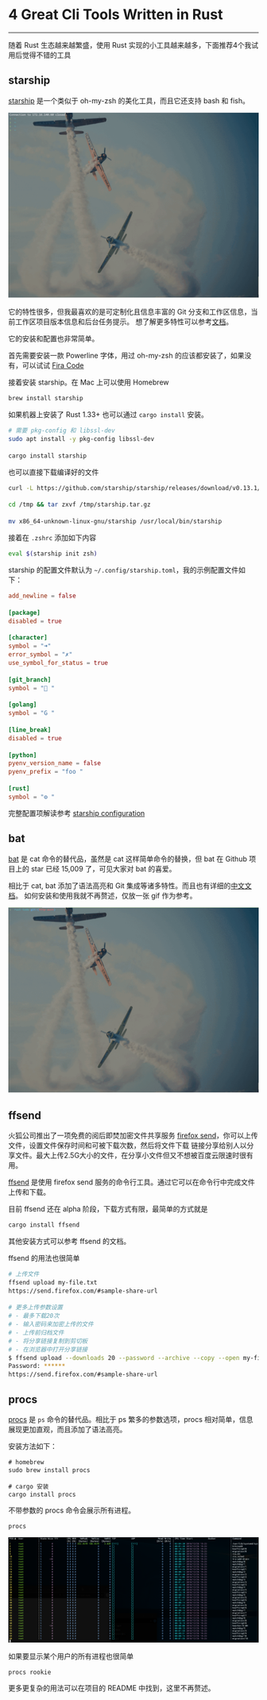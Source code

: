 # 4 Great Cli Tools Written in Rust

---


随着 Rust 生态越来越繁盛，使用 Rust 实现的小工具越来越多，下面推荐4个我试用后觉得不错的工具

## starship

[starship](https://starship.rs/) 是一个类似于 oh-my-zsh 的美化工具，而且它还支持 bash 和 fish。

![starship1.gif](../assets/2020/starship1.gif)

它的特性很多，但我最喜欢的是可定制化且信息丰富的 Git 分支和工作区信息，当前工作区项目版本信息和后台任务提示。
想了解更多特性可以参考[文档](https://starship.rs/guide/#%F0%9F%8D%AC-features)。

它的安装和配置也非常简单。

首先需要安装一款 Powerline 字体，用过 oh-my-zsh 的应该都安装了，如果没有，可以试试 [Fira Code](https://github.com/tonsky/FiraCode)

接着安装 starship。在 Mac 上可以使用 Homebrew

```bash
brew install starship
```

如果机器上安装了 Rust 1.33+ 也可以通过 `cargo install` 安装。

```bash
# 需要 pkg-config 和 libssl-dev
sudo apt install -y pkg-config libssl-dev

cargo install starship
```

也可以直接下载编译好的文件

```bash
curl -L https://github.com/starship/starship/releases/download/v0.13.1/starship-v0.13.1-x86_64-unknown-linux-gnu.tar.gz -o /tmp/starship.tar.gz

cd /tmp && tar zxvf /tmp/starship.tar.gz

mv x86_64-unknown-linux-gnu/starship /usr/local/bin/starship
```

接着在 `.zshrc` 添加如下内容

```bash
eval $(starship init zsh)
```

starship 的配置文件默认为 `~/.config/starship.toml`，我的示例配置文件如下：

```toml
add_newline = false

[package]
disabled = true

[character]
symbol = "➜"
error_symbol = "✗"
use_symbol_for_status = true

[git_branch]
symbol = "🌱 "

[golang]
symbol = "G "

[line_break]
disabled = true

[python]
pyenv_version_name = false
pyenv_prefix = "foo "

[rust]
symbol = "⚙️ "
```

完整配置项解读参考 [starship configuration](https://starship.rs/config/#prompt)

## bat

[bat](https://github.com/sharkdp/bat) 是 cat 命令的替代品，虽然是 cat 这样简单命令的替换，但 bat 在 Github 项目上的 star 已经 15,009 了，可见大家对 bat 的喜爱。

相比于 cat, bat 添加了语法高亮和 Git 集成等诸多特性。而且也有详细的[中文文档](https://github.com/chinanf-boy/bat-zh)。
如何安装和使用我就不再赘述，仅放一张 gif 作为参考。

![bat.gif](../assets/2020/bat.gif)

## ffsend

火狐公司推出了一项免费的阅后即焚加密文件共享服务 [firefox send](https://send.firefox.com/)，你可以上传文件，设置文件保存时间和可被下载次数，然后将文件下载
链接分享给别人以分享文件。最大上传2.5G大小的文件，在分享小文件但又不想被百度云限速时很有用。

[ffsend](https://github.com/timvisee/ffsend) 是使用 firefox send 服务的命令行工具。通过它可以在命令行中完成文件上传和下载。

目前 ffsend 还在 alpha 阶段，下载方式有限，最简单的方式就是

```bash
cargo install ffsend
```

其他安装方式可以参考 ffsend 的文档。

ffsend 的用法也很简单

```bash
# 上传文件
ffsend upload my-file.txt
https://send.firefox.com/#sample-share-url

# 更多上传参数设置
# - 最多下载20次
# - 输入密码来加密上传的文件
# - 上传前归档文件
# - 将分享链接复制到剪切板
# - 在浏览器中打开分享链接
$ ffsend upload --downloads 20 --password --archive --copy --open my-file.txt
Password: ******
https://send.firefox.com/#sample-share-url
```

## procs

[procs](https://github.com/dalance/procs) 是 `ps` 命令的替代品。相比于 ps 繁多的参数选项，procs 相对简单，信息展现更加直观，而且添加了语法高亮。

安装方法如下：

```
# homebrew
sudo brew install procs

# cargo 安装
cargo install procs
```

不带参数的 procs 命令会展示所有进程。

```bash
procs
```

![prcos-no-opts](../assets/2020/prcos-no-opts.png)

如果要显示某个用户的所有进程也很简单

```bash
procs rookie
```

更多更复杂的用法可以在项目的 README 中找到，这里不再赘述。